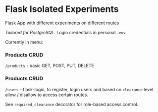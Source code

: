 # Flask Isolated Experiments
Flask App with different experiments on different routes

*Tailored for PostgreSQL*. Login credentials in personal `.env`

Currently in menu:

### Products CRUD

`/products` - basic GET, POST, PUT, DELETE



### Products CRUD

`/users` - flask-login, to register, login users and based on `clearance` level allow / disallow to access certain routes.

See `required_clearance` decorator for role-based access control.


